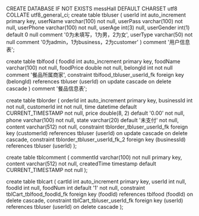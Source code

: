 ﻿CREATE DATABASE IF NOT EXISTS messHall  DEFAULT CHARSET utf8 COLLATE utf8_general_ci;
create table tbluser
(
  userId     int auto_increment
    primary key,
  userName   varchar(100)     not null,
  userPass   varchar(100)     not null,
  userPhone  varchar(100)     not null,
  userAge    int(3)           null,
  userGender int(1) default 0 null comment '0为未填写，1为男，2为女',
  userType   varchar(50)      not null comment '0为admin，1为business，2为customer'
)
  comment '用户信息表';


create table tblfood
(
  foodId    int auto_increment
    primary key,
  foodName  varchar(100) not null,
  foodPrice double       not null,
  belongId  int          not null
  comment '餐品所属商家',
  constraint tblfood_tbluser_userId_fk
  foreign key (belongId) references tbluser (userId)
    on update cascade
    on delete cascade
)
  comment '餐品信息表';

create table tblorder
(
  orderId    int auto_increment
    primary key,
  businessId int                                not null,
  customerId int                                not null,
  time       datetime default CURRENT_TIMESTAMP not null,
  price      double(8, 2) default '0.00'        not null,
  phone      varchar(100)                       not null,
  state      varchar(20) default '未支付'          not null,
  content    varchar(512)                       not null,
  constraint tblorder_tbluser_userId_fk
  foreign key (customerId) references tbluser (userId)
    on update cascade
    on delete cascade,
  constraint tblorder_tbluser_userId_fk_2
  foreign key (businessId) references tbluser (userId)
);


create table tblcomment
(
  commentId   varchar(100)                        not null
    primary key,
  content     varchar(512)                        not null,
  createdTime timestamp default CURRENT_TIMESTAMP not null
);

create table tblcart
(
  cartId  int auto_increment
    primary key,
  userId  int             null,
  foodId  int             null,
  foodNum int default '1' not null,
  constraint tblCart_tblfood_foodId_fk
  foreign key (foodId) references tblfood (foodId)
    on delete cascade,
  constraint tblCart_tbluser_userId_fk
  foreign key (userId) references tbluser (userId)
    on delete cascade
);
